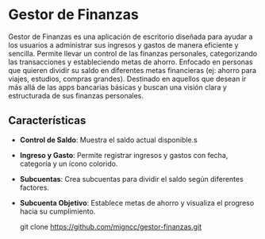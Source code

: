 # Gestor de Finanzas

Gestor de Finanzas es una aplicación de escritorio diseñada para ayudar a los usuarios a administrar sus ingresos y gastos de manera eficiente y sencilla. Permite llevar un control de las finanzas personales, categorizando las transacciones y estableciendo metas de ahorro.
Enfocado en personas que quieren dividir su saldo en diferentes metas financieras (ej: ahorro para viajes, estudios, compras grandes).
Destinado en aquellos que desean ir más allá de las apps bancarias básicas y buscan una visión clara y estructurada de sus finanzas personales.

## Características

- **Control de Saldo**: Muestra el saldo actual disponible.s
- **Ingreso y Gasto**: Permite registrar ingresos y gastos con fecha, categoría y un ícono colorido.
- **Subcuentas**: Crea subcuentas para dividir el saldo según diferentes factores.
- **Subcuenta Objetivo**: Establece metas de ahorro y visualiza el progreso hacia su cumplimiento.

   git clone https://github.com/migncc/gestor-finanzas.git
